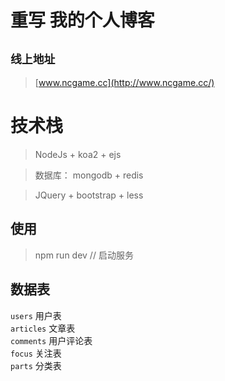 # 重写 我的个人博客

## `线上地址`

> [www.ncgame.cc](http://www.ncgame.cc/)

# 技术栈

> NodeJs + koa2 + ejs

> 数据库： mongodb + redis 

> JQuery + bootstrap + less

## 使用

> npm run dev  // 启动服务

## 数据表

`users` 用户表  
`articles` 文章表  
`comments` 用户评论表  
`focus` 关注表  
`parts` 分类表 
